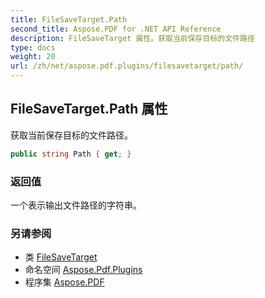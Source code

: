 ```yaml
---
title: FileSaveTarget.Path
second_title: Aspose.PDF for .NET API Reference
description: FileSaveTarget 属性。获取当前保存目标的文件路径
type: docs
weight: 20
url: /zh/net/aspose.pdf.plugins/filesavetarget/path/
---
```

## FileSaveTarget.Path 属性

获取当前保存目标的文件路径。

```csharp
public string Path { get; }
```

### 返回值

一个表示输出文件路径的字符串。

### 另请参阅

* 类 [FileSaveTarget](../)
* 命名空间 [Aspose.Pdf.Plugins](../../../aspose.pdf.plugins/)
* 程序集 [Aspose.PDF](../../../)